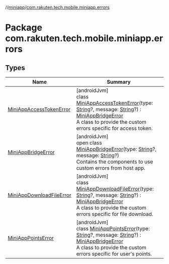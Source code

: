//[miniapp](../../index.md)/[com.rakuten.tech.mobile.miniapp.errors](index.md)

# Package com.rakuten.tech.mobile.miniapp.errors

## Types

| Name | Summary |
|---|---|
| [MiniAppAccessTokenError](-mini-app-access-token-error/index.md) | [androidJvm]<br>class [MiniAppAccessTokenError](-mini-app-access-token-error/index.md)(type: [String](https://kotlinlang.org/api/latest/jvm/stdlib/kotlin/-string/index.html)?, message: [String](https://kotlinlang.org/api/latest/jvm/stdlib/kotlin/-string/index.html)?) : [MiniAppBridgeError](-mini-app-bridge-error/index.md)<br>A class to provide the custom errors specific for access token. |
| [MiniAppBridgeError](-mini-app-bridge-error/index.md) | [androidJvm]<br>open class [MiniAppBridgeError](-mini-app-bridge-error/index.md)(type: [String](https://kotlinlang.org/api/latest/jvm/stdlib/kotlin/-string/index.html)?, message: [String](https://kotlinlang.org/api/latest/jvm/stdlib/kotlin/-string/index.html)?)<br>Contains the components to use custom errors from host app. |
| [MiniAppDownloadFileError](-mini-app-download-file-error/index.md) | [androidJvm]<br>class [MiniAppDownloadFileError](-mini-app-download-file-error/index.md)(type: [String](https://kotlinlang.org/api/latest/jvm/stdlib/kotlin/-string/index.html)?, message: [String](https://kotlinlang.org/api/latest/jvm/stdlib/kotlin/-string/index.html)?) : [MiniAppBridgeError](-mini-app-bridge-error/index.md)<br>A class to provide the custom errors specific for file download. |
| [MiniAppPointsError](-mini-app-points-error/index.md) | [androidJvm]<br>class [MiniAppPointsError](-mini-app-points-error/index.md)(type: [String](https://kotlinlang.org/api/latest/jvm/stdlib/kotlin/-string/index.html)?, message: [String](https://kotlinlang.org/api/latest/jvm/stdlib/kotlin/-string/index.html)?) : [MiniAppBridgeError](-mini-app-bridge-error/index.md)<br>A class to provide the custom errors specific for user's points. |
